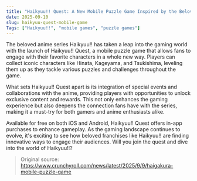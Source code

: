 ```yaml
---
title: "Haikyuu!! Quest: A New Mobile Puzzle Game Inspired by the Beloved Anime"
date: 2025-09-10
slug: haikyuu-quest-mobile-game
Tags: ["Haikyuu!!", "mobile games", "puzzle games"]
---
```

The beloved anime series Haikyuu!! has taken a leap into the gaming world with the launch of Haikyuu!! Quest, a mobile puzzle game that allows fans to engage with their favorite characters in a whole new way. Players can collect iconic characters like Hinata, Kageyama, and Tsukishima, leveling them up as they tackle various puzzles and challenges throughout the game.

What sets Haikyuu!! Quest apart is its integration of special events and collaborations with the anime, providing players with opportunities to unlock exclusive content and rewards. This not only enhances the gaming experience but also deepens the connection fans have with the series, making it a must-try for both gamers and anime enthusiasts alike.

Available for free on both iOS and Android, Haikyuu!! Quest offers in-app purchases to enhance gameplay. As the gaming landscape continues to evolve, it's exciting to see how beloved franchises like Haikyuu!! are finding innovative ways to engage their audiences. Will you join the quest and dive into the world of Haikyuu!!?

> Original source: https://www.crunchyroll.com/news/latest/2025/9/9/haigakura-mobile-puzzle-game